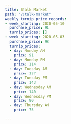 ```yaml
---
title: Stalk Market
path: "/stalk-market"
weekly_turnip_price_records:
- week_starting: 2020-05-10
  purchase_price: 91
  turnip_prices: []
- week_starting: 2020-05-03
  purchase_price: 98
  turnip_prices:
  - day: Monday AM
    price: 91
  - day: Monday PM
    price: 114
  - day: Tuesday AM
    price: 137
  - day: Tuesday PM
    price: 143
  - day: Wednesday AM
    price: 140
  - day: Wednesday PM
    price: 80
  - day: Thursday AM
    price: 75

---
```

